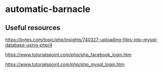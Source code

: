 # automatic-barnacle

## Useful resources 
https://bytes.com/topic/php/insights/740327-uploading-files-into-mysql-database-using-php/4

https://www.tutorialspoint.com/php/php_facebook_login.htm

https://www.tutorialspoint.com/php/php_mysql_login.htm